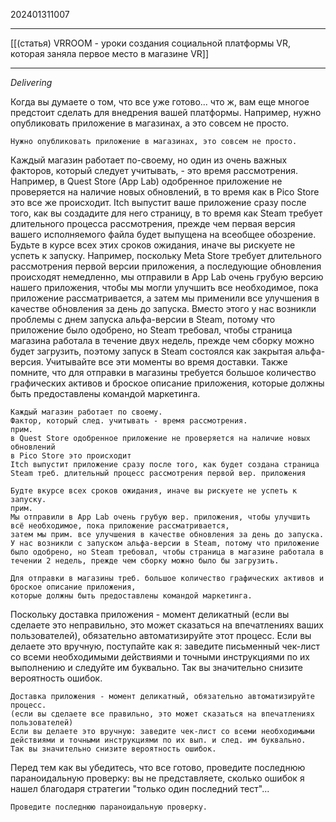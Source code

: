 202401311007
***
[[(статья) VRROOM - уроки создания социальной платформы VR, которая заняла первое место в магазине VR]]
***
*Delivering*

Когда вы думаете о том, что все уже готово... что ж, вам еще многое предстоит сделать для внедрения вашей платформы. Например, нужно опубликовать приложение в магазинах, а это совсем не просто.

```
Нужно опубликовать приложение в магазинах, это совсем не просто.
```

Каждый магазин работает по-своему, но один из очень важных факторов, который следует учитывать, - это время рассмотрения. Например, в Quest Store (App Lab) одобренное приложение не проверяется на наличие новых обновлений, в то время как в Pico Store это все же происходит. Itch выпустит ваше приложение сразу после того, как вы создадите для него страницу, в то время как Steam требует длительного процесса рассмотрения, прежде чем первая версия вашего исполняемого файла будет выпущена на всеобщее обозрение. Будьте в курсе всех этих сроков ожидания, иначе вы рискуете не успеть к запуску. Например, поскольку Meta Store требует длительного рассмотрения первой версии приложения, а последующие обновления происходят немедленно, мы отправили в App Lab очень грубую версию нашего приложения, чтобы мы могли улучшить все необходимое, пока приложение рассматривается, а затем мы применили все улучшения в качестве обновления за день до запуска. Вместо этого у нас возникли проблемы с днем запуска альфа-версии в Steam, потому что приложение было одобрено, но Steam требовал, чтобы страница магазина работала в течение двух недель, прежде чем сборку можно будет загрузить, поэтому запуск в Steam состоялся как закрытая альфа-версия. Учитывайте все эти моменты во время доставки. Также помните, что для отправки в магазины требуется большое количество графических активов и броское описание приложения, которые должны быть предоставлены командой маркетинга.

```
Каждый магазин работает по своему.
Фактор, который след. учитывать - время рассмотрения.
прим.
в Quest Store одобренное приложение не проверяется на наличие новых обновлений
в Pico Store это происходит
Itch выпустит приложение сразу после того, как будет создана страница
Steam треб. длительный процесс рассмотрения первой вер. приложения

Будте вкурсе всех сроков ожидания, иначе вы рискуете не успеть к запуску.
прим.
Мы отправили в App Lab очень грубую вер. приложения, чтобы улучшить всё необходимое, пока приложение рассматривается, 
затем мы прим. все улучшения в качестве обновления за день до запуска.
У нас возникли с запуском альфа-версии в Steam, потому что приложение было одобрено, но Steam требовал, чтобы страница в магазине работала в течении 2 недель, прежде чем сборку можно было бы загрузить.

Для отправки в магазины треб. большое количество графических активов и броское описание приложения, 
которые должны быть предоставлены командой маркетинга. 
```

Поскольку доставка приложения - момент деликатный (если вы сделаете это неправильно, это может сказаться на впечатлениях ваших пользователей), обязательно автоматизируйте этот процесс. Если вы делаете это вручную, поступайте как я: заведите письменный чек-лист со всеми необходимыми действиями и точными инструкциями по их выполнению и следуйте им буквально. Так вы значительно снизите вероятность ошибок.

```
Доставка приложения - момент деликатный, обязательно автоматизируйте процесс.
(если вы сделаете все правильно, это может сказаться на впечатлениях пользователей)
Если вы делаете это вручную: заведите чек-лист со всеми необходимыми действиями и точными инструкциями по их вып. и след. им буквально.
Так вы значительно снизите вероятность ошибок.
```

Перед тем как вы убедитесь, что все готово, проведите последнюю параноидальную проверку: вы не представляете, сколько ошибок я нашел благодаря стратегии "только один последний тест"...

```
Проведите последнюю параноидальную проверку.
```